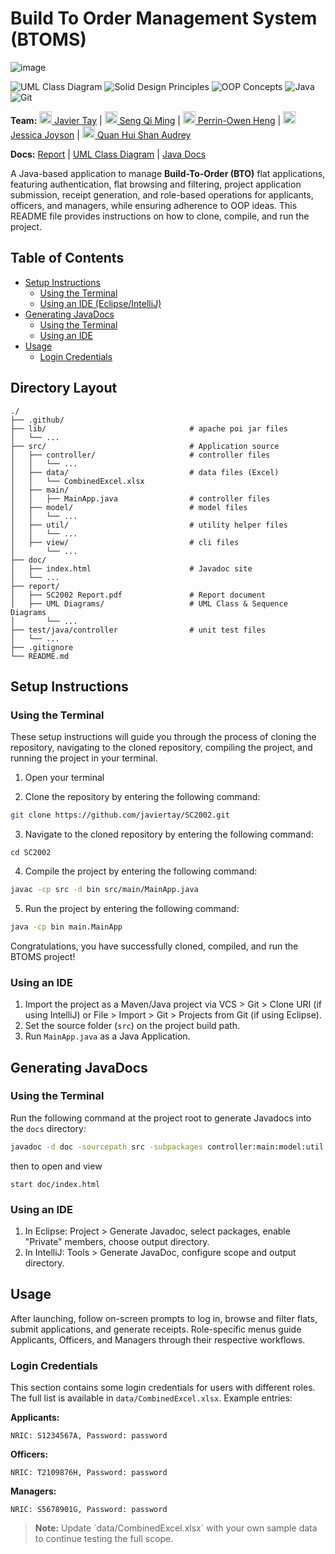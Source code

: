 # Build To Order Management System (BTOMS)
![image](https://github.com/user-attachments/assets/179913b2-f8f2-4614-9b81-eca53e06dc98)

![UML Class Diagram](https://img.shields.io/badge/UML%20Class%20Diagram-1976D2?style=for-the-badge&logoColor=white)
![Solid Design Principles](https://img.shields.io/badge/SOLID%20Design%20Principles-C71A36?style=for-the-badge&logoColor=white)
![OOP Concepts](https://img.shields.io/badge/OOP%20Concepts-C71A36?style=for-the-badge&logoColor=white)
![Java](https://img.shields.io/badge/java-%23ED8B00.svg?style=for-the-badge&logo=java&logoColor=white)
![Git](https://img.shields.io/badge/git-%23F05033.svg?style=for-the-badge&logo=git&logoColor=white)

**Team:** [<img src="https://github.com/javiertay.png" height="20" width="20" /> Javier Tay](https://github.com/javiertay) |
[<img src="https://github.com/BaconPancakez.png" height="20" width="20" /> Seng Qi Ming](https://github.com/BaconPancakez) |
[<img src="https://github.com/Everwi8.png" height="20" width="20" /> Perrin-Owen Heng](https://github.com/Everwi8) |
[<img src="https://github.com/jeeezzz.png" height="20" width="20" /> Jessica Joyson](https://github.com/jeeezzz) |
[<img src="https://github.com/j9op123-d.png" height="20" width="20" /> Quan Hui Shan Audrey](https://github.com/j9op123-d)

**Docs:** [Report]() | 
[UML Class Diagram]() |
[Java Docs]()

A Java-based application to manage **Build-To-Order (BTO)** flat applications, featuring authentication, flat browsing and filtering, project application submission, receipt generation, and role-based operations for applicants, officers, and managers, while ensuring adherence to OOP ideas.
This README file provides instructions on how to clone, compile, and run the project.<br>

## Table of Contents

- [Setup Instructions](#setup-instructions)
    - [Using the Terminal](#using-the-terminal)
    - [Using an IDE (Eclipse/IntelliJ)](#using-an-ide)
- [Generating JavaDocs](#generating-javadocs)
  - [Using the Terminal](#using-the-terminal-1)
  - [Using an IDE](#using-an-ide-1)
- [Usage](#usage)
  - [Login Credentials](#login-credentials)

## Directory Layout

```
./
├── .github/
├── lib/                                # apache poi jar files
│   └── ...
├── src/                                # Application source
│   ├── controller/                     # controller files
│   │   └── ...
│   ├── data/                           # data files (Excel)
│   │   └── CombinedExcel.xlsx
│   ├── main/                           
│   │   ├── MainApp.java                # controller files
│   ├── model/                          # model files
│   │   └── ...
│   ├── util/                           # utility helper files
│   │   └── ...
│   ├── view/                           # cli files
│       └── ...
├── doc/
│   ├── index.html                      # Javadoc site
│   └── ...
├── report/
│   ├── SC2002 Report.pdf               # Report document
│   ├── UML Diagrams/                   # UML Class & Sequence Diagrams
│       └── ...
├── test/java/controller                # unit test files
│   └── ...
├── .gitignore
└── README.md
```

## Setup Instructions

### Using the Terminal

These setup instructions will guide you through the process of cloning the repository, navigating to the cloned repository, compiling the project, and running the project in your terminal.

1. Open your terminal

2. Clone the repository by entering the following command:
```bash
git clone https://github.com/javiertay/SC2002.git
```

3. Navigate to the cloned repository by entering the following command:
```
cd SC2002
```

4. Compile the project by entering the following command:
```bash
javac -cp src -d bin src/main/MainApp.java
```

5. Run the project by entering the following command:
```bash
java -cp bin main.MainApp
```

Congratulations, you have successfully cloned, compiled, and run the BTOMS project!

### Using an IDE

1. Import the project as a Maven/Java project via VCS > Git > Clone URI (if using IntelliJ) or File > Import > Git > Projects from Git (if using Eclipse).
2. Set the source folder (`src`) on the project build path.
3. Run `MainApp.java` as a Java Application.

## Generating JavaDocs

### Using the Terminal

Run the following command at the project root to generate Javadocs into the `docs` directory:

```bash
javadoc -d doc -sourcepath src -subpackages controller:main:model:util:view -classpath "lib/*" -author -version -private -noqualifier all
```
then to open and view
```
start doc/index.html
```
### Using an IDE

1. In Eclipse: Project > Generate Javadoc, select packages, enable "Private" members, choose output directory.
2. In IntelliJ: Tools > Generate JavaDoc, configure scope and output directory.

## Usage

After launching, follow on-screen prompts to log in, browse and filter flats, submit applications, and generate receipts. Role-specific menus guide Applicants, Officers, and Managers through their respective workflows.

### Login Credentials

This section contains some login credentials for users with different roles. The full list is available in `data/CombinedExcel.xlsx`. Example entries:

**Applicants:**
```
NRIC: S1234567A, Password: password
```

**Officers:**
```
NRIC: T2109876H, Password: password
```

**Managers:**
```
NRIC: S5678901G, Password: password
```
> **Note:** Update \`data/CombinedExcel.xlsx\` with your own sample data to continue testing the full scope.

